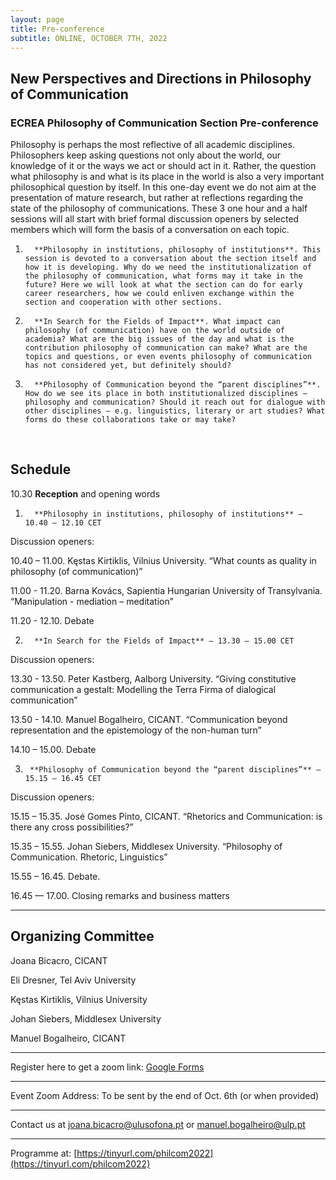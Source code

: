 ```yaml
---
layout: page
title: Pre-conference 
subtitle: ONLINE, OCTOBER 7TH, 2022
---
```



## New Perspectives and Directions in Philosophy of Communication


### ECREA Philosophy of Communication Section Pre-conference


Philosophy is perhaps the most reflective of all academic disciplines. Philosophers keep asking questions not only about the world, our knowledge of it or the ways we act or should act in it. Rather, the question what philosophy is and what is its place in the world is also a very important philosophical question by itself.
In this one-day event we do not aim at the presentation of mature research, but rather at reflections regarding the state of the philosophy of communications. 
These 3 one hour and a half sessions will all start with brief formal discussion openers by selected members which will form the basis of a conversation on each topic.


1.       **Philosophy in institutions, philosophy of institutions**. This session is devoted to a conversation about the section itself and how it is developing. Why do we need the institutionalization of the philosophy of communication, what forms may it take in the future? Here we will look at what the section can do for early career researchers, how we could enliven exchange within the section and cooperation with other sections.


2.       **In Search for the Fields of Impact**. What impact can philosophy (of communication) have on the world outside of academia? What are the big issues of the day and what is the contribution philosophy of communication can make? What are the topics and questions, or even events philosophy of communication has not considered yet, but definitely should?


3.       **Philosophy of Communication beyond the “parent disciplines”**. How do we see its place in both institutionalized disciplines – philosophy and communication? Should it reach out for dialogue with other disciplines – e.g. linguistics, literary or art studies? What forms do these collaborations take or may take?



 
## Schedule

10.30 **Reception** and opening words


1.       **Philosophy in institutions, philosophy of institutions** — 10.40 – 12.10 CET


Discussion openers: 


10.40 – 11.00. Kęstas Kirtiklis, Vilnius University. “What counts as quality in philosophy (of communication)” 


11.00 - 11.20. Barna Kovács, Sapientia Hungarian University of Transylvania. “Manipulation - mediation – meditation”


11.20 - 12.10. Debate


2.       **In Search for the Fields of Impact** — 13.30 – 15.00 CET


Discussion openers: 


13.30 - 13.50. Peter Kastberg, Aalborg University. “Giving constitutive communication a gestalt: Modelling the Terra Firma of dialogical communication”


13.50 - 14.10. Manuel Bogalheiro, CICANT. “Communication beyond representation and the epistemology of the non-human turn”


14.10 – 15.00. Debate


3.      **Philosophy of Communication beyond the “parent disciplines”** — 15.15 – 16.45 CET 


Discussion openers:


15.15 – 15.35. José Gomes Pinto, CICANT. “Rhetorics and Communication: is there any cross possibilities?”


15.35 – 15.55. Johan Siebers, Middlesex University. “Philosophy of Communication. Rhetoric, Linguistics”


15.55 – 16.45. Debate.


16.45 — 17.00. Closing remarks and business matters



---


## Organizing Committee

Joana Bicacro, CICANT

Eli Dresner, Tel Aviv University

Kęstas Kirtiklis, Vilnius University

Johan Siebers, Middlesex University

Manuel Bogalheiro, CICANT


---

Register here to get a zoom link: [Google Forms](https://forms.gle/EnFbRLEA5t94eAiaA)


---
Event Zoom Address: To be sent by the end of Oct. 6th (or when provided)


---
Contact us at [joana.bicacro@ulusofona.pt](mailto:joana.bicacro@ulusofona.pt) or [manuel.bogalheiro@ulp.pt](mailto:manuel.bogalheiro@ulp.pt) 


---
Programme at: [https://tinyurl.com/philcom2022](https://tinyurl.com/philcom2022)
